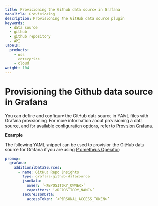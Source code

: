 ```yaml
---
title: Provisioning the Github data source in Grafana
menuTitle: Provisioning
description: Provisioning the GitHub data source plugin
keywords:
  - data source
  - github
  - github repository
  - API
labels:
  products:
    - oss
    - enterprise
    - cloud
weight: 104
---
```


# Provisioning the Github data source in Grafana

You can define and configure the GitHub data source in YAML files with Grafana provisioning. For more information about provisioning a data source, and for available configuration options, refer to [Provision Grafana](https://grafana.com/docs/grafana/latest/administration/provisioning/#data-sources).

**Example**

The following YAML snippet can be used to provision the GitHub data source for Grafana if you are using [Prometheus Operator](https://github.com/prometheus-operator/prometheus-operator):

```yaml
promop:
  grafana:
    additionalDataSources:
      - name: GitHub Repo Insights
        type: grafana-github-datasource
        jsonData:
          owner: ’<REPOSITORY_OWNER>’
          repository: ’<REPOSITORY_NAME>’
        secureJsonData:
          accessToken: ’<PERSONAL_ACCESS_TOKEN>’
```
